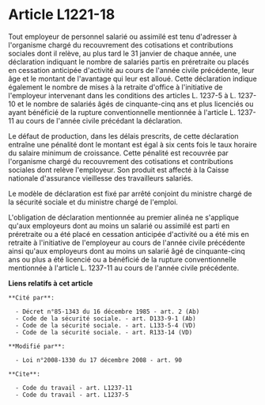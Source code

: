 # Article L1221-18

Tout employeur de personnel salarié ou assimilé est tenu d'adresser à l'organisme chargé du recouvrement des cotisations et
contributions sociales dont il relève, au plus tard le 31 janvier de chaque année, une déclaration indiquant le nombre de
salariés partis en préretraite ou placés en cessation anticipée d'activité au cours de l'année civile précédente, leur âge et
le montant de l'avantage qui leur est alloué. Cette déclaration indique également le nombre de mises à la retraite d'office à
l'initiative de l'employeur intervenant dans les conditions des articles L. 1237-5 à L. 1237-10 et le nombre de salariés âgés
de cinquante-cinq ans et plus licenciés ou ayant bénéficié de la rupture conventionnelle mentionnée à l'article L. 1237-11 au
cours de l'année civile précédant la déclaration. 

Le défaut de production, dans les délais prescrits, de cette déclaration entraîne une pénalité dont le montant est égal à six
cents fois le taux horaire du salaire minimum de croissance. Cette pénalité est recouvrée par l'organisme chargé du
recouvrement des cotisations et contributions sociales dont relève l'employeur. Son produit est affecté à la Caisse nationale
d'assurance vieillesse des travailleurs salariés. 

Le modèle de déclaration est fixé par arrêté conjoint du ministre chargé de la sécurité sociale et du ministre chargé de
l'emploi.

L'obligation de déclaration mentionnée au premier alinéa ne s'applique qu'aux employeurs dont au moins un salarié ou assimilé
est parti en préretraite ou a été placé en cessation anticipée d'activité ou a été mis en retraite à l'initiative de
l'employeur au cours de l'année civile précédente ainsi qu'aux employeurs dont au moins un salarié âgé de cinquante-cinq ans
ou plus a été licencié ou a bénéficié de la rupture conventionnelle mentionnée à l'article L. 1237-11 au cours de l'année
civile précédente.

**Liens relatifs à cet article**

	**Cité par**:

	  - Décret n°85-1343 du 16 décembre 1985 - art. 2 (Ab)
	  - Code de la sécurité sociale. - art. D133-9-1 (Ab)
	  - Code de la sécurité sociale. - art. L133-5-4 (VD)
	  - Code de la sécurité sociale. - art. R133-14 (VD)

	**Modifié par**:

	  - Loi n°2008-1330 du 17 décembre 2008 - art. 90

	**Cite**:

	  - Code du travail - art. L1237-11
	  - Code du travail - art. L1237-5
